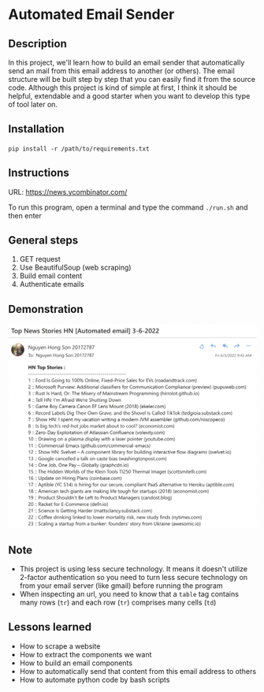 # Automated Email Sender

## Description

In this project, we'll learn how to build an email sender that automatically send an mail from this email address to another (or others). The email structure will be built step by step that you can easily find it from the source code. Although this project is kind of simple at first, I think it should be helpful, extendable and a good starter when you want to develop this type of tool later on.

## Installation

`pip install -r /path/to/requirements.txt`

## Instructions

URL: https://news.ycombinator.com/

To run this program, open a terminal and type the command `./run.sh` and then enter

## General steps

1. GET request
2. Use BeautifulSoup (web scraping)
3. Build email content
4. Authenticate emails

## Demonstration

![Demo](./demo.png)

## Note

- This project is using less secure technology. It means it doesn't utilize 2-factor authentication so you need to turn less secure technology on from your email server (like gmail) before running the program
-  When inspecting an url, you need to know that a `table` tag contains many rows (`tr`) and each row (`tr`) comprises many cells (`td`) 

## Lessons learned

- How to scrape a website
- How to extract the components we want
- How to build an email components
- How to automatically send that content from this email address to others
- How to automate python code by bash scripts


